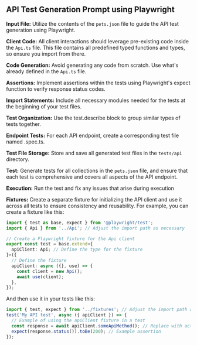 ## API Test Generation Prompt using Playwright
**Input File:** Utilize the contents of the `pets.json` file to guide the API test generation using Playwright.

**Client Code:** All client interactions should leverage pre-existing code inside the `Api.ts` file. This file contains all predefined typed functions and types, so ensure you import from there.

**Code Generation:** Avoid generating any code from scratch. Use what's already defined in the `Api.ts` file.

**Assertions:** Implement assertions within the tests using Playwright's expect function to verify response status codes. 

**Import Statements:** Include all necessary modules needed for the tests at the beginning of your test files.

**Test Organization:** Use the test.describe block to group similar types of tests together.

**Endpoint Tests:** For each API endpoint, create a corresponding test file named <endpoint-name>.spec.ts.

**Test File Storage:** Store and save all generated test files in the `tests/api` directory.

**Test:** Generate tests for all collections in the `pets.json` file, and ensure that each test is comprehensive and covers all aspects of the API endpoint.

**Execution:** Run the test and fix any issues that arise during execution

**Fixtures:** Create a separate fixture for initializing the API client and use it across all tests to ensure consistency and reusability.
For example, you can create a fixture like this:

```typescript
import { test as base, expect } from '@playwright/test';
import { Api } from '../Api'; // Adjust the import path as necessary

// Create a Playwright fixture for the Api client
export const test = base.extend<{
  apiClient: Api; // Define the type for the fixture
}>({
  // Define the fixture
  apiClient: async ({}, use) => {
    const client = new Api();
    await use(client);
  },
});
```
And then use it in your tests like this:

```typescript
import { test, expect } from '../fixtures'; // Adjust the import path as necessary  
test('My API test', async ({ apiClient }) => {
  // Example of using the apiClient fixture in a test
  const response = await apiClient.someApiMethod(); // Replace with actual method
  expect(response.status()).toBe(200); // Example assertion
});